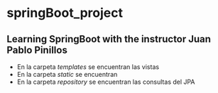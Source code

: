 # springBoot_project
## Learning SpringBoot with the instructor Juan Pablo Pinillos

- En la carpeta *templates* se encuentran las vistas
- En la carpeta *static* se encuentran
- En la carpeta *repository* se encuentran las consultas del JPA
